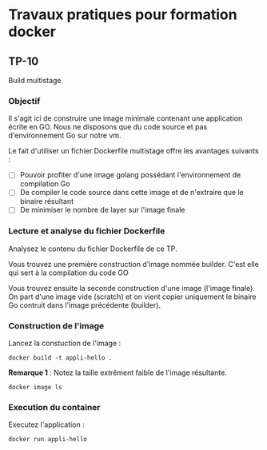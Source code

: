 # Travaux pratiques pour formation docker

## TP-10
Build multistage

### Objectif
Il s'agit ici de construire une image minimale contenant une application écrite en GO.
Nous ne disposons que du code source et pas d'environnement Go sur notre vm.

Le fait d'utiliser un fichier Dockerfile multistage offre les avantages suivants :
- [ ] Pouvoir profiter d'une image golang possédant l'environnement de compilation Go
- [ ] De compiler le code source dans cette image et de n'extraire que le binaire résultant
- [ ] De minimiser le nombre de layer sur l'image finale

### Lecture et analyse du fichier Dockerfile
Analysez le contenu du fichier Dockerfile de ce TP.

Vous trouvez une première construction d'image nommée builder.
C'est elle qui sert à la compilation du code GO

Vous trouvez ensuite la seconde construction d'une image (l'image finale).
On part d'une image vide (scratch) et on vient copier uniquement le binaire Go contruit dans l'image précédente (builder).

### Construction de l'image
Lancez la constuction de l'image :
```
docker build -t appli-hello .
```

**Remarque 1** : Notez la taille extrêment faible de l'image résultante.
```
docker image ls
```

### Execution du container
Executez l'application  :
```
docker run appli-hello 
```